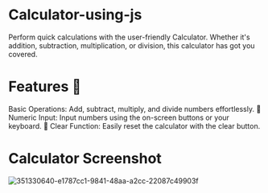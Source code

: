 # Calculator-using-js



Perform quick calculations with the user-friendly Calculator. Whether it's addition, subtraction, multiplication, or division, this calculator has got you covered.

# Features 🌟


Basic Operations: Add, subtract, multiply, and divide numbers effortlessly. 🔢 Numeric Input: Input numbers using the on-screen buttons or your keyboard. 🔄 Clear Function: Easily reset the calculator with the clear button.



# Calculator Screenshot

![351330640-e1787cc1-9841-48aa-a2cc-22087c49903f](https://github.com/user-attachments/assets/7a608b2c-cb94-4b85-9277-a6ed9599de61)


